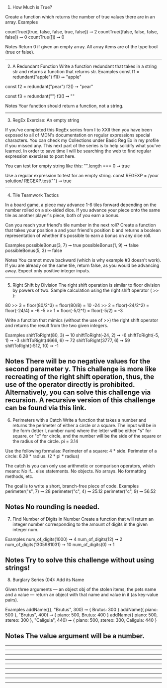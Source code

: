 1. How Much is True?

Create a function which returns the number of true values there are in an array.
Examples

countTrue([true, false, false, true, false]) ➞ 2
countTrue([false, false, false, false]) ➞ 0
countTrue([]) ➞ 0

Notes
Return 0 if given an empty array.
All array items are of the type bool (true or false).

  -------------------------------------------------
2. A Redundant Function
Write a function redundant that takes in a string str and returns a function that returns str.
Examples
const f1 = redundant("apple")
f1() ➞ "apple"

const f2 = redundant("pear")
f2() ➞ "pear"

const f3 = redundant("")
f3() ➞ ""

Notes
Your function should return a function, not a string.

  -------------------------------------------------
3. RegEx Exercise: An empty string

If you've completed this RegEx series from I to XXII then you have been exposed to all of MDN's documentation on regular expressions special characters. You can check my Collections under Basic Reg Ex in my profile if you missed any. This next part of the series is to help solidify what you've learned. In order to save time I will be searching the web to find regular expression exercises to post here.

You can test for empty string like this:
"".length === 0 ➞ true

Use a regular expression to test for an empty string.
const REGEXP = /your solution/
REGEXP.test("") ➞ true

  -------------------------------------------------
4. Tile Teamwork Tactics

In a board game, a piece may advance 1-6 tiles forward depending on the number rolled on a six-sided dice. If you advance your piece onto the same tile as another player's piece, both of you earn a bonus.

Can you reach your friend's tile number in the next roll? Create a function that takes your position a and your friend's position b and returns a boolean representation of whether it's possible to earn a bonus on any dice roll.

Examples
possibleBonus(3, 7) ➞ true
possibleBonus(1, 9) ➞ false
possibleBonus(5, 3) ➞ false

Notes
You cannot move backward (which is why example #3 doesn't work).
If you are already on the same tile, return false, as you would be advancing away.
Expect only positive integer inputs.

  -------------------------------------------------
5. Right Shift by Division
The right shift operation is similar to floor division by powers of two.
Sample calculation using the right shift operator ( >> ):

80 >> 3 = floor(80/2^3) = floor(80/8) = 10
-24 >> 2 = floor(-24/2^2) = floor(-24/4) = -6
-5 >> 1 = floor(-5/2^1) = floor(-5/2) = -3

Write a function that mimics (without the use of >>) the right shift operator and returns the result from the two given integers.

Examples
shiftToRight(80, 3) ➞ 10
shiftToRight(-24, 2) ➞ -6
shiftToRight(-5, 1) ➞ -3
shiftToRight(4666, 6) ➞ 72
shiftToRight(3777, 6) ➞ 59
shiftToRight(-512, 10) ➞ -1

Notes
  There will be no negative values for the second parameter y.
  This challenge is more like recreating of the right shift operation, thus, the use of the operator directly is prohibited.
  Alternatively, you can solve this challenge via recursion.
  A recursive version of this challenge can be found via this link.
  -------------------------------------------------
6. Perimeters with a Catch
Write a function that takes a number and returns the perimeter of either a circle or a square. The input will be in the form (letter l, number num) where the letter will be either "s" for square, or "c" for circle, and the number will be the side of the square or the radius of the circle.
pi = 3.14

Use the following formulas:
Perimeter of a square: 4 * side.
Perimeter of a circle: 6.28 * radius.  (2 * pi * radius)

The catch is you can only use arithmetic or comparison operators, which means:
    No if... else statements.
    No objects.
    No arrays.
    No formatting methods, etc.

The goal is to write a short, branch-free piece of code.
Examples
perimeter("s", 7) ➞ 28
perimeter("c", 4) ➞ 25.12
perimeter("c", 9) ➞ 56.52

Notes
No rounding is needed.
  -------------------------------------------------
7. Find Number of Digits in Number
Create a function that will return an integer number corresponding to the amount of digits in the given integer num.

Examples
num_of_digits(1000) ➞ 4
num_of_digits(12) ➞ 2
num_of_digits(1305981031) ➞ 10
num_of_digits(0) ➞ 1

Notes
Try to solve this challenge without using strings!
  -------------------------------------------------
8. Burglary Series (04): Add its Name

Given three arguments ⁠— an object obj of the stolen items, the pets name and a value ⁠— return an object with that name and value in it (as key-value pairs).

Examples
addName({}, "Brutus", 300) ➞ { Brutus: 300 }
addName({ piano: 500 }, "Brutus", 400) ➞ { piano: 500, Brutus: 400 }
addName({ piano: 500, stereo: 300 }, "Caligula", 440) ➞ { piano: 500, stereo: 300, Caligula: 440 }

Notes
The value argument will be a number.
  -------------------------------------------------
  -------------------------------------------------
  -------------------------------------------------
  -------------------------------------------------
  -------------------------------------------------
  -------------------------------------------------
  -------------------------------------------------
  -------------------------------------------------
  -------------------------------------------------
  -------------------------------------------------